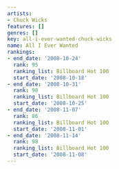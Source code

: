 ```yaml
---
artists:
- Chuck Wicks
features: []
genres: []
key: all-i-ever-wanted-chuck-wicks
name: All I Ever Wanted
rankings:
- end_date: '2008-10-24'
  rank: 95
  ranking_list: Billboard Hot 100
  start_date: '2008-10-18'
- end_date: '2008-10-31'
  rank: 90
  ranking_list: Billboard Hot 100
  start_date: '2008-10-25'
- end_date: '2008-11-07'
  rank: 86
  ranking_list: Billboard Hot 100
  start_date: '2008-11-01'
- end_date: '2008-11-14'
  rank: 98
  ranking_list: Billboard Hot 100
  start_date: '2008-11-08'
---
```


